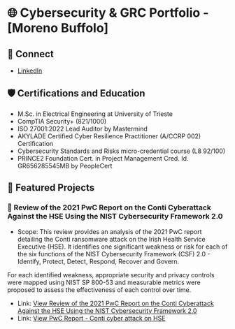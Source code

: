 # 🌐 Cybersecurity & GRC Portfolio - [Moreno Buffolo]

## 🔗 Connect
- [LinkedIn](https://www.linkedin.com/in/morenobuffolo)

## 🛡️ Certifications and Education
- M.Sc. in Electrical Engineering at University of Trieste
- CompTIA Security+ (821/1000)
- ISO 27001:2022 Lead Auditor by Mastermind
- AKYLADE Certified Cyber Resilience Practitioner (A/CCRP 002) Certification
- Cybersecurity Standards and Risks micro-credential course (L8 92/100)
- PRINCE2 Foundation Cert. in Project Management Cred. Id. GR656285545MB by PeopleCert

## 📂 Featured Projects

### 📝 Review of the 2021 PwC Report on the Conti Cyberattack Against the HSE Using the NIST Cybersecurity Framework 2.0
- Scope: 
This review provides an analysis of the 2021 PwC report detailing the Conti ransomware attack on the Irish Health Service Executive (HSE). It identifies one significant weakness or risk for each of the six functions of the NIST Cybersecurity Framework (CSF) 2.0 - Identify, Protect, Detect, Respond, Recover and Govern.

For each identified weakness, appropriate security and privacy controls were mapped using NIST SP 800-53 and measurable metrics were proposed to assess the effectiveness of each control over time.

- Link: [View Review of the 2021 PwC Report on the Conti Cyberattack Against the HSE Using the NIST Cybersecurity Framework 2.0](./docs/Analysis%20on%202021%20PwC%20Report%20about%20Conti%20Cyber%20attack%20on%20HSE.pdf)
- Link: [View PwC Report - Conti cyber attack on HSE](https://www.hse.ie/eng/services/publications/conti-cyber-attack-on-the-hse-full-report.pdf)



